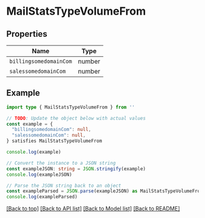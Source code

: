 
# MailStatsTypeVolumeFrom


## Properties

Name | Type
------------ | -------------
`billingsomedomainCom` | number
`salessomedomainCom` | number

## Example

```typescript
import type { MailStatsTypeVolumeFrom } from ''

// TODO: Update the object below with actual values
const example = {
  "billingsomedomainCom": null,
  "salessomedomainCom": null,
} satisfies MailStatsTypeVolumeFrom

console.log(example)

// Convert the instance to a JSON string
const exampleJSON: string = JSON.stringify(example)
console.log(exampleJSON)

// Parse the JSON string back to an object
const exampleParsed = JSON.parse(exampleJSON) as MailStatsTypeVolumeFrom
console.log(exampleParsed)
```

[[Back to top]](#) [[Back to API list]](../README.md#api-endpoints) [[Back to Model list]](../README.md#models) [[Back to README]](../README.md)


